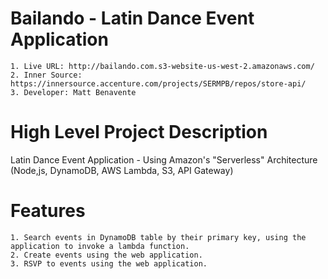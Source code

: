 # Bailando - Latin Dance Event Application
    1. Live URL: http://bailando.com.s3-website-us-west-2.amazonaws.com/
    2. Inner Source: https://innersource.accenture.com/projects/SERMPB/repos/store-api/
    3. Developer: Matt Benavente

# High Level Project Description
Latin Dance Event Application - Using Amazon's "Serverless" Architecture (Node,js, DynamoDB, AWS Lambda, S3, API Gateway)

# Features
    1. Search events in DynamoDB table by their primary key, using the application to invoke a lambda function.
    2. Create events using the web application.
    3. RSVP to events using the web application.






